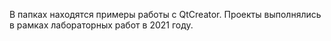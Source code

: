 В папках находятся примеры работы с QtCreator. Проекты выполнялись в рамках лабораторных работ в 2021 году.
